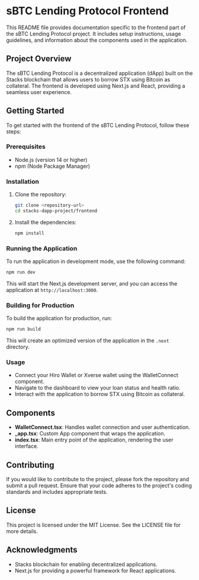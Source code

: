 # sBTC Lending Protocol Frontend

This README file provides documentation specific to the frontend part of the sBTC Lending Protocol project. It includes setup instructions, usage guidelines, and information about the components used in the application.

## Project Overview

The sBTC Lending Protocol is a decentralized application (dApp) built on the Stacks blockchain that allows users to borrow STX using Bitcoin as collateral. The frontend is developed using Next.js and React, providing a seamless user experience.

## Getting Started

To get started with the frontend of the sBTC Lending Protocol, follow these steps:

### Prerequisites

- Node.js (version 14 or higher)
- npm (Node Package Manager)

### Installation

1. Clone the repository:

   ```bash
   git clone <repository-url>
   cd stacks-dapp-project/frontend
   ```

2. Install the dependencies:

   ```bash
   npm install
   ```

### Running the Application

To run the application in development mode, use the following command:

```bash
npm run dev
```

This will start the Next.js development server, and you can access the application at `http://localhost:3000`.

### Building for Production

To build the application for production, run:

```bash
npm run build
```

This will create an optimized version of the application in the `.next` directory.

### Usage

- Connect your Hiro Wallet or Xverse wallet using the WalletConnect component.
- Navigate to the dashboard to view your loan status and health ratio.
- Interact with the application to borrow STX using Bitcoin as collateral.

## Components

- **WalletConnect.tsx**: Handles wallet connection and user authentication.
- **_app.tsx**: Custom App component that wraps the application.
- **index.tsx**: Main entry point of the application, rendering the user interface.

## Contributing

If you would like to contribute to the project, please fork the repository and submit a pull request. Ensure that your code adheres to the project's coding standards and includes appropriate tests.

## License

This project is licensed under the MIT License. See the LICENSE file for more details.

## Acknowledgments

- Stacks blockchain for enabling decentralized applications.
- Next.js for providing a powerful framework for React applications.